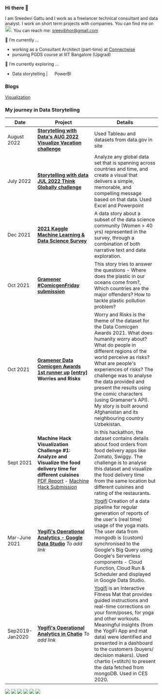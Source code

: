 ### Hi there 👋

I am Sreedevi Gattu and I work as a freelancer technical consultant and data analyst. I work on short term projects with companies. 
You can find me on <a href="https://www.linkedin.com/in/sreedevi-gattu/"><img src="https://simpleicons.org/icons/linkedin.svg" width="20"></a>.
You can reach me: <sreevibhor@gmail.com>

🔭 I’m currently  ...
- working as a Consultant Architect (part-time) at [Connectwise](https://www.connectwise.com/) 
- pursuing PGDS course at IIIT Bangalore (Upgrad)

🌱 I’m currently exploring ... 
- Data storytelling | <img src= "https://powerbi.microsoft.com/pictures/application-logos/svg/powerbi.svg" width="15"> PowerBI

### Blogs
[Visualization](https://www.analyticsvidhya.com/blog/author/sreedevig/)

### My journey in Data Storytelling
| Date | Project | Details |
|---|---|---|
| August 2022 | **[Storytelling with Data's AUG 2022 Visualize Vacation challenge](https://github.com/sreedevigattu/internetusers/blob/main/internet.png)** | Used Tableau and datasets from data.gov in site |
| July 2022 | **[Storytelling with data JUL 2022 Think Globally challenge](https://github.com/sreedevigattu/internetusers/blob/main/internet.png)** | Analyze any global data set that is spanning across countries and time, and create a visual that delivers a simple, memorable, and compelling message based on that data. Used Excel and Powerpoint |
| Dec 2021 | **[2021 Kaggle Machine Learning & Data Science Survey](https://www.kaggle.com/sreedevigattu/women-40years-in-ml-ds)**| A data story about a subset of the data science community (Women > 40 yrs) represented in the survey, through a combination of both narrative text and data exploration.  |
| Oct 2021 | **[Gramener #ComicgenFriday submission](https://gramener.com/comicgenfriday/gallery?exercise=2021-Exercise-009)** | This story tries to answer the questions - Where does the plastic in our oceans come from?, Which countries are the major offenders? How to tackle plastic pollution problem? |
| Oct 2021 | **[Gramener Data Comicgen Awards 1st runner up](https://github.com/sreedevigattu/just-a-store/blob/main/Data%20Comicgen%20Awards%20-%202021%20-%201st%20Runner%20up.pdf) [[entry](https://gramener.com/comicgenfriday/awards/gallery2021?view=winners)] Worries and Risks** | Worry and Risks is the theme of the dataset for the Data Comicgen Awards 2021. What does humanity worry about? What do people in different regions of the world perceive as risks? What are people's experiences of risks? The challenge was to analyse the data provided and present the results using the comic characters (using Gramaner's API). My story is built around Afghanistan and its neighbouring country Uzbekistan. |
| Sept 2021 | **Machine Hack Visualization Challenge #1: Analyze and Visualize the food delivery time for different cuisines** [PDF Report](https://github.com/sreedevigattu/vizfood/blob/main/out/food_restaurant_v3.pdf) - [Machine Hack Submission](https://machinehack.com/hackathons/visualization/visualization_challenge_1_analyze_and_visualize_the_food_delivery_time_for_different_cuisines/613895c7a4569b8fd61b425a) | In this hackathon, the dataset contains details about food orders from food delivery apps like Zomato, Swiggy. The challenge is to analyse this dataset and visualize the food delivery time from the same location but different cuisines and rating of the restaurants. |
| Mar-June 2021 | **[Yogifi's Operational Analytics - Google Data Studio]()** *To add link* | [Yogifi](https://yogifi.fit/) Creation of a data pipeline for regular generation of reports of the user's (real time) usage of the yoga mats. The user data from mongodb is (custom) synchronised to the Google's Big Query using Google's Serverless components - Cloud Function, Cloud Run & Scheduler and displayed in Google Data Studio. |
| Sep2019-Jan2020 | **[Yogifi's Operational Analytics in Chatio]()** *To add link*| [Yogifi](https://yogifi.fit/) is an Interactive Fitness Mat that provides guided instructions and real-time corrections on your form/poses, for yoga and other workouts. Meaningful insights (from the YogiFi App and mat data) were identified and presented in a dashboard to the customers (buyers/ decision makers). Used chartio (+stitch) to present the data fetched from mongoDB. Used in CES 2020. |



![](https://img.shields.io/badge/OS-Linux-informational?style=flat&color=2bbc8a) 
![](https://img.shields.io/badge/OS-Windows-informational?style=flat&color=2bbc8a) 
![](https://img.shields.io/badge/Editor-Visual%20Studio%20Code-informational?style=flat&color=2bbc8a) 
![](https://img.shields.io/badge/Code-Python-informational?style=flat&color=2bbc8a)
![](https://img.shields.io/badge/Tools-Docker-informational?style=flat&color=2bbc8a)
![](https://img.shields.io/badge/Cloud-Google%20Cloud-informational?style=flat&color=2bbc8a)
